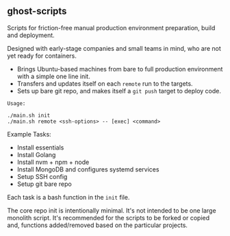 ## ghost-scripts

Scripts for friction-free manual production environment preparation, build and deployment.

Designed with early-stage companies and small teams in mind, who are not yet ready for containers.

- Brings Ubuntu-based machines from bare to full production environment with a simple one line init.
- Transfers and updates itself on each `remote` run to the targets.
- Sets up bare git repo, and makes itself a `git push` target to deploy code.

```
Usage:

./main.sh init
./main.sh remote <ssh-options> -- [exec] <command>
```

Example Tasks:

- Install essentials
- Install Golang
- Install nvm + npm + node
- Install MongoDB and configures systemd services
- Setup SSH config
- Setup git bare repo

Each task is a bash function in the `init` file.

The core repo init is intentionally minimal. It's not intended to be one large monolith script. It's recommended for the scripts to be forked or copied and, functions added/removed based on the particular projects.